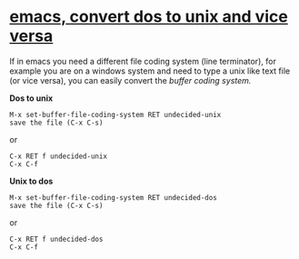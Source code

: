 # [emacs, convert dos to unix and vice versa](http://edivad.wordpress.com/2007/04/03/emacs-convert-dos-to-unix-and-vice-versa/)


If in emacs you need a different file coding system (line terminator), for example you are on a windows system and need to type a unix like text file (or vice versa), you can easily convert the _buffer coding system._

 **Dos to unix**
```
M-x set-buffer-file-coding-system RET undecided-unix
save the file (C-x C-s)
```
or
```
C-x RET f undecided-unix
C-x C-f
```

 **Unix to dos**
```
M-x set-buffer-file-coding-system RET undecided-dos
save the file (C-x C-s)
```

or
```
C-x RET f undecided-dos
C-x C-f
```
